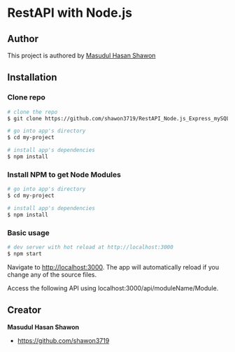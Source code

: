 # RestAPI with Node.js

## Author

This project is authored by [Masudul Hasan Shawon](https://github.com/shawon3719)

## Installation

### Clone repo

```bash
# clone the repo
$ git clone https://github.com/shawon3719/RestAPI_Node.js_Express_mySQL_JWTToken.git

# go into app's directory
$ cd my-project

# install app's dependencies
$ npm install
```

### Install NPM to get Node Modules

```bash
# go into app's directory
$ cd my-project

# install app's dependencies
$ npm install
```

### Basic usage

```bash
# dev server with hot reload at http://localhost:3000
$ npm start
```

Navigate to [http://localhost:3000](http://localhost:3000). The app will automatically reload if you change any of the source files.

Access the following API using localhost:3000/api/moduleName/Module.

## Creator

**Masudul Hasan Shawon**

- <https://github.com/shawon3719>
